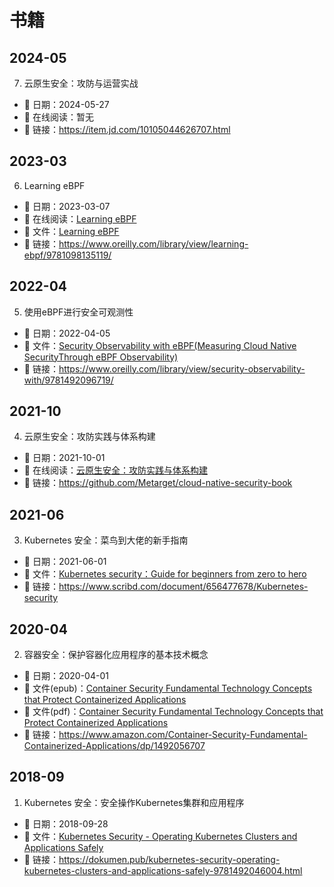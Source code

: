 # 书籍

## 2024-05

7. 云原生安全：攻防与运营实战
- 📅 日期：2024-05-27
- 📑 在线阅读：暂无
- 🔗 链接：https://item.jd.com/10105044626707.html

## 2023-03

6. Learning eBPF
- 📅 日期：2023-03-07
- 📑 在线阅读：[Learning eBPF](https://cilium.isovalent.com/hubfs/Learning-eBPF%20-%20Full%20book.pdf)
- 📑 文件：[Learning eBPF](./Learning-eBPF%20-%20Full%20book.pdf)
- 🔗 链接：<https://www.oreilly.com/library/view/learning-ebpf/9781098135119/>

## 2022-04

5. 使用eBPF进行安全可观测性
- 📅 日期：2022-04-05
- 📑 文件：[Security Observability with eBPF(Measuring Cloud Native SecurityThrough eBPF Observability)](./Security-Observability-with-eBPF-OReilly-report.pdf)
- 🔗 链接：<https://www.oreilly.com/library/view/security-observability-with/9781492096719/>

## 2021-10

4. 云原生安全：攻防实践与体系构建

- 📅 日期：2021-10-01
- 📑 在线阅读：[云原生安全：攻防实践与体系构建](https://yd.qq.com/web/reader/31c32c40727786b731c5111)
- 🔗 链接：<https://github.com/Metarget/cloud-native-security-book>

## 2021-06

3. Kubernetes 安全：菜鸟到大佬的新手指南

- 📅 日期：2021-06-01
- 📑 文件：[Kubernetes security：Guide for beginners from zero to hero](./Kubernetes%20security：Guide%20for%20beginners%20from%20zero%20to%20hero.pdf)
- 🔗 链接：<https://www.scribd.com/document/656477678/Kubernetes-security>

## 2020-04

2. 容器安全：保护容器化应用程序的基本技术概念

- 📅 日期：2020-04-01
- 📑 文件(epub)：[Container Security Fundamental Technology Concepts that Protect Containerized Applications](./Container%20Security%20Fundamental%20Technology%20Concepts%20that%20Protect%20Containerized%20Applications%20(Liz%20Rice).epub)
- 📑 文件(pdf)：[Container Security Fundamental Technology Concepts that Protect Containerized Applications](./container-security-fundamental-technology-concepts-that-protect-containerized-applications.pdf)
- 🔗 链接：<https://www.amazon.com/Container-Security-Fundamental-Containerized-Applications/dp/1492056707>

## 2018-09

1. Kubernetes 安全：安全操作Kubernetes集群和应用程序

- 📅 日期：2018-09-28
- 📑 文件：[Kubernetes Security - Operating Kubernetes Clusters and Applications Safely](./Kubernetes%20Security%20-%20Operating%20Kubernetes%20Clusters%20and%20Applications%20Safely.pdf)
- 🔗 链接：<https://dokumen.pub/kubernetes-security-operating-kubernetes-clusters-and-applications-safely-9781492046004.html>
